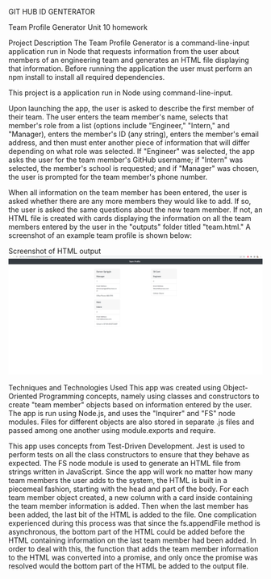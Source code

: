 GIT HUB ID GENTERATOR

Team Profile Generator
Unit 10 homework

Project Description
The Team Profile Generator is a command-line-input application run in Node that requests information from the user about members of an engineering team and generates an HTML file displaying that information. Before running the application the user must perform an npm install to install all required dependencies.

This project is a application run in Node using command-line-input. 

Upon launching the app, the user is asked to describe the first member of their team. The user enters the team member's name, selects that member's role from a list (options include "Engineer," "Intern," and "Manager), enters the member's ID (any string), enters the member's email address, and then must enter another piece of information that will differ depending on what role was selected. If "Engineer" was selected, the app asks the user for the team member's GitHub username; if "Intern" was selected, the member's school is requested; and if "Manager" was chosen, the user is prompted for the team member's phone number.



When all information on the team member has been entered, the user is asked whether there are any more members they would like to add. If so, the user is asked the same questions about the new team member. If not, an HTML file is created with cards displaying the information on all the team members entered by the user in the "outputs" folder titled "team.html." A screenshot of an example team profile is shown below:

Screenshot of HTML output
![Screenshot](htmlexample.png)

Techniques and Technologies Used
This app was created using Object-Oriented Programming concepts, namely using classes and constructors to create "team member" objects based on information entered by the user. The app is run using Node.js, and uses the "Inquirer" and "FS" node modules. Files for different objects are also stored in separate .js files and passed among one another using module.exports and require.

This app uses concepts from Test-Driven Development. Jest is used to perform tests on all the class constructors to ensure that they behave as expected. The FS node module is used to generate an HTML file from strings written in JavaScript. Since the app will work no matter how many team members the user adds to the system, the HTML is built in a piecemeal fashion, starting with the head and part of the body. For each team member object created, a new column with a card inside containing the team member information is added. Then when the last member has been added, the last bit of the HTML is added to the file. One complication experienced during this process was that since the fs.appendFile method is asynchronous, the bottom part of the HTML could be added before the HTML containing information on the last team member had been added. In order to deal with this, the function that adds the team member information to the HTML was converted into a promise, and only once the promise was resolved would the bottom part of the HTML be added to the output file.